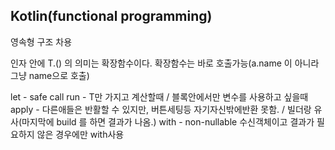 ## Kotlin(functional programming)
영속형 구조 차용

인자 안에 T.() 의 의미는 확장함수이다.
확장함수는 바로 호출가능(a.name 이 아니라 그냥 name으로 호출)


let - safe call
run - T만 가지고 계산할때 / 블록안에서만 변수를 사용하고 싶을때
apply - 다른애들은 반활할 수 있지만, 버튼세팅등 자기자신밖에반환 못함. / 빌더랑 유사(마지막에 build 를 하면 결과가 나옴.)
with - non-nullable 수신객체이고 결과가 필요하지 않은 경우에만 with사용

